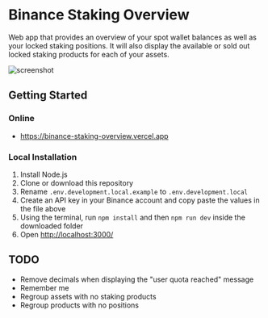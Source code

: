 # Binance Staking Overview

Web app that provides an overview of your spot wallet balances as well as your
locked staking positions. It will also display the available or sold out locked
staking products for each of your assets.

![screenshot](public/screenshot.png)

## Getting Started

### Online

* https://binance-staking-overview.vercel.app

### Local Installation

1. Install Node.js
2. Clone or download this repository
3. Rename `.env.development.local.example` to `.env.development.local`
4. Create an API key in your Binance account and copy paste the values in the
   file above
5. Using the terminal, run `npm install` and then `npm run dev` inside the
   downloaded folder
6. Open [http://localhost:3000/](http://localhost:3000/)

## TODO

* Remove decimals when displaying the "user quota reached" message
* Remember me
* Regroup assets with no staking products
* Regroup products with no positions
